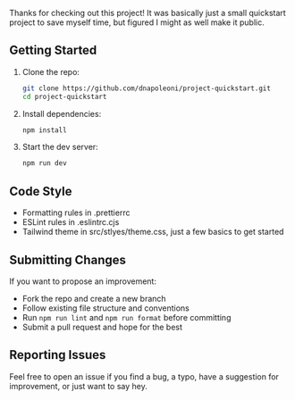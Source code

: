 Thanks for checking out this project! It was basically just a small quickstart project to save myself time, but figured I might as well make it public.

## Getting Started

1. Clone the repo:
   ```bash
   git clone https://github.com/dnapoleoni/project-quickstart.git
   cd project-quickstart
   ```
2. Install dependencies:
   ```bash
   npm install
   ```
3. Start the dev server:
   ```bash
   npm run dev
   ```

## Code Style

- Formatting rules in .prettierrc
- ESLint rules in .eslintrc.cjs
- Tailwind theme in src/stlyes/theme.css, just a few basics to get started

## Submitting Changes

If you want to propose an improvement:
- Fork the repo and create a new branch
- Follow existing file structure and conventions
- Run `npm run lint` and `npm run format` before committing
- Submit a pull request and hope for the best

## Reporting Issues

Feel free to open an issue if you find a bug, a typo, have a suggestion for improvement, or just want to say hey.